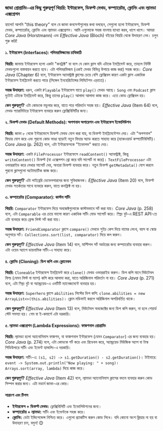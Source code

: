 ### জাভা প্রোগ্রামিং-এর কিছু গুরুত্বপূর্ণ থিয়রি: ইন্টারফেস, ডিফল্ট মেথড, কম্প্যারেটর, ক্লোনিং এবং ল্যামডা এক্সপ্রেশন

হ্যালো! আপনি "this theory" বলে যে জাভা কনসেপ্টগুলোর কথা বলছেন, সেগুলো হলো ইন্টারফেস, ডিফল্ট মেথড, কম্প্যারেটর, ক্লোনিং এবং ল্যামডা এক্সপ্রেশন। আমি এগুলোকে সহজ বাংলায় ব্যাখ্যা করব, ধাপে ধাপে। আমরা *Core Java* (Horstmann) এবং *Effective Java* (Bloch) বইয়ের থিয়রি থেকে উদাহরণ নেব। চলুন শুরু করি!

#### ১. ইন্টারফেস (Interfaces): পলিমরফিজমের চাবিকাঠি
**থিয়রি:** জাভায় ইন্টারফেস হলো একটা "কনট্রাক্ট" যা বলে যে কোন ক্লাস যদি এটাকে ইমপ্লিমেন্ট করে, তাহলে নির্দিষ্ট মেথডগুলো বাস্তবায়ন করতে হবে। এটা পলিমরফিজম (একই মেথড বিভিন্ন উপায়ে কাজ করা) সহজ করে। *Core Java* (Chapter 6) বলে, ইন্টারফেস অ্যাবস্ট্রাক্ট ক্লাসের চেয়ে বেশি ফ্লেক্সিবল কারণ একটা ক্লাস একাধিক ইন্টারফেস ইমপ্লিমেন্ট করতে পারে (সিঙ্গেল ইনহেরিটেন্সের লিমিটেশন এড়াতে)।

**সহজ উদাহরণ:** ধরুন, একটা `Playable` ইন্টারফেস যাতে `play()` মেথড আছে। `Song` এবং `Podcast` ক্লাস দুটোই এটাকে ইমপ্লিমেন্ট করে, কিন্তু তাদের `play()` আলাদা আলাদা কাজ করে। এতে কোড ফ্লেক্সিবল হয়।

**কেন গুরুত্বপূর্ণ?** এটা কোডকে মডুলার করে, যাতে পরে পরিবর্তন সহজ হয়। *Effective Java* (Item 64) বলে, মেথড প্যারামিটারে ইন্টারফেস ব্যবহার করুন ফ্লেক্সিবিলিটির জন্য।

#### ২. ডিফল্ট মেথড (Default Methods): অপশনাল অপারেশন এবং ইন্টারফেস ইভোলিউশন
**থিয়রি:** জাভা ৮ থেকে ইন্টারফেসে ডিফল্ট মেথড যোগ করা যায়, যা ডিফল্ট ইমপ্লিমেন্টেশন দেয়। এটা "অপশনাল" ফিচার যোগ করে এবং পুরনো কোড ভাঙা ছাড়াই নতুন ফিচার অ্যাড করতে সাহায্য করে (ব্যাকওয়ার্ড কম্প্যাটিবিলিটি)। *Core Java* (p. 262) বলে, এটা ইন্টারফেসকে "ইভোলভ" করতে দেয়।

**সহজ উদাহরণ:** একটা `FileProcessor` ইন্টারফেসে `readContent()` অ্যাবস্ট্রাক্ট, কিন্তু `writeContent()` ডিফল্ট (যা এক্সেপশন থ্রো করে যদি সাপোর্ট না করে)। `TextFileProcessor` এটা ওভাররাইড করে লেখার সাপোর্ট দেয়, অন্যরা ডিফল্ট ব্যবহার করে। নতুন ডিফল্ট `getMetadata()` যোগ করলে পুরনো ক্লাসগুলো অটোম্যাটিক কাজ করে।

**কেন গুরুত্বপূর্ণ?** এটা লাইব্রেরি ডেভেলপারদের জন্য সুবিধাজনক। *Effective Java* (Item 20) বলে, ডিফল্ট মেথড সতর্কতার সাথে ব্যবহার করুন, যাতে কনফ্লিক্ট না হয়।

#### ৩. কম্প্যারেটর (Comparator): কাস্টম সর্টিং
**থিয়রি:** `Comparator` ইন্টারফেস দিয়ে অবজেক্টগুলোকে কাস্টমভাবে সর্ট করা যায়। *Core Java* (p. 258) বলে, এটা `Comparable` এর চেয়ে ভালো কারণ একাধিক সর্টিং মোড সাপোর্ট করে। স্প্রিং বুট-এ REST API-তে এটা ব্যবহার করে ফ্রেন্ড লিস্ট সর্ট করা যায়।

**সহজ উদাহরণ:** `FriendComparator` ক্লাসে `compare()` মেথডে সুইচ কেস দিয়ে নামের লেংথ, বয়স বা স্কোর অনুসারে সর্ট। `Collections.sort(list, comparator)` দিয়ে কল করুন।

**কেন গুরুত্বপূর্ণ?** *Effective Java* (Item 14) বলে, মাল্টিপল সর্ট অর্ডারের জন্য কম্প্যারেটর ব্যবহার করুন। এটা ওয়েব অ্যাপে ডায়নামিক সর্টিং-এ সাহায্য করে।

#### ৪. ক্লোনিং (Cloning): ডিপ কপি এবং ক্লোনেবল
**থিয়রি:** `Cloneable` ইন্টারফেস ইমপ্লিমেন্ট করে `clone()` মেথড ওভাররাইড করুন। ডিপ কপি মানে মিউটেবল ফিল্ড (যেমন লিস্ট বা ম্যাপ) কপি করে আলাদা করা, যাতে অরিজিনাল পরিবর্তন না হয়। *Core Java* (p. 271) বলে, এটা স্প্রিং বুট বা অ্যান্ড্রয়েড-এ এনটিটি ম্যানেজমেন্টে ব্যবহার হয়।

**সহজ উদাহরণ:** `Superhero` ক্লাসে `abilities` লিস্টের ডিপ কপি: `clone.abilities = new ArrayList<>(this.abilities)`। ক্লোন মডিফাই করলে অরিজিনাল অপরিবর্তিত থাকে।

**কেন গুরুত্বপূর্ণ?** *Effective Java* (Item 13) বলে, মিউটেবল অবজেক্টের জন্য ডিপ কপি করুন, না হলে শেয়ার্ড স্টেট সমস্যা হয়। গেম বা ই-কমার্সে এটা দরকারি।

#### ৫. ল্যামডা এক্সপ্রেশন (Lambda Expressions): ফাঙ্কশনাল প্রোগ্রামিং
**থিয়রি:** ল্যামডা হলো অ্যানোনিমাস ফাঙ্কশন, যা ফাঙ্কশনাল ইন্টারফেস (যেমন `Comparator`) এর জন্য ব্যবহার হয়। *Core Java* (p. 274) বলে, এটা কোডকে শর্ট করে এবং রিডেবল করে, অ্যান্ড্রয়েড মিউজিক অ্যাপ বা টাস্ক শিডিউলারে সর্টিং এবং ইভেন্ট হ্যান্ডলিং-এ দরকারি।

**সহজ উদাহরণ:** সর্টিং-এ: `(s1, s2) -> s1.getDuration() - s2.getDuration()`। টাইমারে: `event -> System.out.println("Now playing: " + song)`। `Arrays.sort(array, lambda)` দিয়ে কাজ করে।

**কেন গুরুত্বপূর্ণ?** *Effective Java* (Item 42) বলে, ল্যামডা অ্যানোনিমাস ক্লাসের বদলে ব্যবহার করুন কোড সিম্পল করার জন্য। এটা মডার্ন জাভা-এর কোর।

#### সারাংশ এবং টিপস
- **ইন্টারফেস + ডিফল্ট মেথড:** ফ্লেক্সিবিলিটি এবং ইভোলিউশনের জন্য।
- **কম্প্যারেটর + ল্যামডা:** সর্টিং এবং ইভেন্টকে সহজ করে।
- **ক্লোনিং:** ডেটা ইন্ডিপেন্ডেন্স নিশ্চিত করে।
  এগুলো প্র্যাকটিস করুন কোড লিখে। যদি কোনো অংশ ক্লিয়ার না হয় বা উদাহরণ চান, বলুন! 😊
